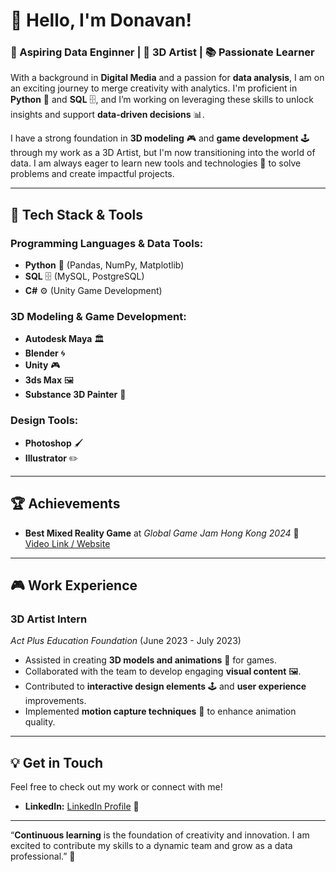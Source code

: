 # 👋 Hello, I'm Donavan!

### 🚀 Aspiring Data Enginner | 🎨 3D Artist | 📚 Passionate Learner

With a background in **Digital Media** and a passion for **data analysis**, I am on an exciting journey to merge creativity with analytics. I'm proficient in **Python** 🐍 and **SQL** 🗄️, and I’m working on leveraging these skills to unlock insights and support **data-driven decisions** 📊.

I have a strong foundation in **3D modeling** 🎮 and **game development** 🕹️ through my work as a 3D Artist, but I'm now transitioning into the world of data. I am always eager to learn new tools and technologies 🔧 to solve problems and create impactful projects.

---

## 🔧 **Tech Stack & Tools**

### **Programming Languages & Data Tools:**
- **Python** 🐍 (Pandas, NumPy, Matplotlib)
- **SQL** 🗄️ (MySQL, PostgreSQL)
- **C#** ⚙️ (Unity Game Development)

### **3D Modeling & Game Development:**
- **Autodesk Maya** 🏛️
- **Blender** 🌀
- **Unity** 🎮
- **3ds Max** 🖼️
- **Substance 3D Painter** 🎨

### **Design Tools:**
- **Photoshop** 🖌️
- **Illustrator** ✏️
  
---
## 🏆 **Achievements**

- **Best Mixed Reality Game** at *Global Game Jam Hong Kong 2024* 🏅  
  [Video Link / Website](#)

---

## 🎮 **Work Experience**

### **3D Artist Intern**  
*Act Plus Education Foundation* (June 2023 - July 2023)  
- Assisted in creating **3D models and animations** 🎨 for games.
- Collaborated with the team to develop engaging **visual content** 🖼️.
- Contributed to **interactive design elements** 🕹️ and **user experience** improvements.
- Implemented **motion capture techniques** 🎥 to enhance animation quality.

---
## 💡 **Get in Touch**

Feel free to check out my work or connect with me!


- **LinkedIn:** [LinkedIn Profile](#) 👔
---

“**Continuous learning** is the foundation of creativity and innovation. I am excited to contribute my skills to a dynamic team and grow as a data professional.” 🚀
